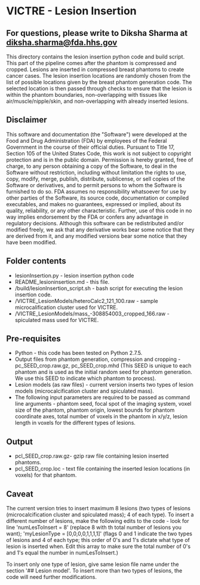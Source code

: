 # VICTRE - Lesion Insertion
## For questions, please write to Diksha Sharma at diksha.sharma@fda.hhs.gov

This directory contains the lesion insertion python code and build script. This part of the pipeline comes after the phantom is compressed and cropped. Lesions are inserted in compressed breast phantoms to create cancer cases. The lesion insertion locations are randomly chosen from the list of possible locations given by the breast phantom generation code. The selected location is then passed through checks to ensure that the lesion is within the phantom boundaries, non-overlapping with tissues like air/muscle/nipple/skin, and non-overlapping with already inserted lesions.


Disclaimer
----------

This software and documentation (the "Software") were developed at the Food and Drug Administration (FDA) by employees of the Federal Government in the course of their official duties. Pursuant to Title 17, Section 105 of the United States Code, this work is not subject to copyright protection and is in the public domain. Permission is hereby granted, free of charge, to any person obtaining a copy of the Software, to deal in the Software without restriction, including without limitation the rights to use, copy, modify, merge, publish, distribute, sublicense, or sell copies of the Software or derivatives, and to permit persons to whom the Software is furnished to do so. FDA assumes no responsibility whatsoever for use by other
parties of the Software, its source code, documentation or compiled executables, and makes no guarantees, expressed or implied, about its quality, reliability, or any other characteristic. Further, use of this code in no way implies endorsement by the FDA or confers any advantage in regulatory decisions. Although this software can be redistributed and/or modified freely, we ask that any derivative works bear some notice that they are derived from it, and any modified versions bear some notice that they have been modified. 


Folder contents
---------------
- lesionInsertion.py - lesion insertion python code
- README_lesioninsertion.md - this file.
- /build/lesionInsertion_script.sh - bash script for executing the lesion insertion code.
- /VICTRE_LesionModels/heteroCalc2_121_100.raw - sample microcalification cluster used for VICTRE.
- /VICTRE_LesionModels/mass_-308854003_cropped_166.raw - spiculated mass used for VICTRE.


Pre-requisites
--------------
- Python - this code has been tested on Python 2.7.5.
- Output files from phantom generation, compression and cropping - pc_SEED_crop.raw.gz, pc_SEED_crop.mhd (This SEED is unique to each phantom and is used as the initial random seed for phantom generation. We use this SEED to indicate which phantom to process).
- Lesion models (as raw files) - current version inserts two types of lesion models (microcalcification cluster and spiculated mass).
- The following input parameters are required to be passed as command line arguments - phantom seed, focal spot of the imaging system, voxel size of the phantom, phantom origin, lowest bounds for phantom coordinate axes, total number of voxels in the phantom in x/y/z, lesion length in voxels for the different types of lesions.


Output
------
- pcl_SEED_crop.raw.gz- gzip raw file containing lesion inserted phantoms.
- pcl_SEED_crop.loc - text file containing the inserted lesion locations (in voxels) for that phantom.


Caveat
------
The current version tries to insert maximum 8 lesions (two types of lesions (microcalcification cluster and spiculated mass); 4 of each type). To insert a different number of lesions, make the following edits to the code - look for line 'numLesToInsert = 8' (replace 8 with th total number of lesions you want);  'myLesionType = [0,0,0,0,1,1,1,1]' (flags 0 and 1 indicate the two types of lesions and 4 of each type; this order of 0's and 1's dictate what type of lesion is inserted when.  Edit this array to make sure the total number of 0's and 1's equal the number in numLesToInsert.)

To insert only one type of lesion, give same lesion file name under the section '## Lesion model'. To insert more than two types of lesions, the code will need further modifications.
